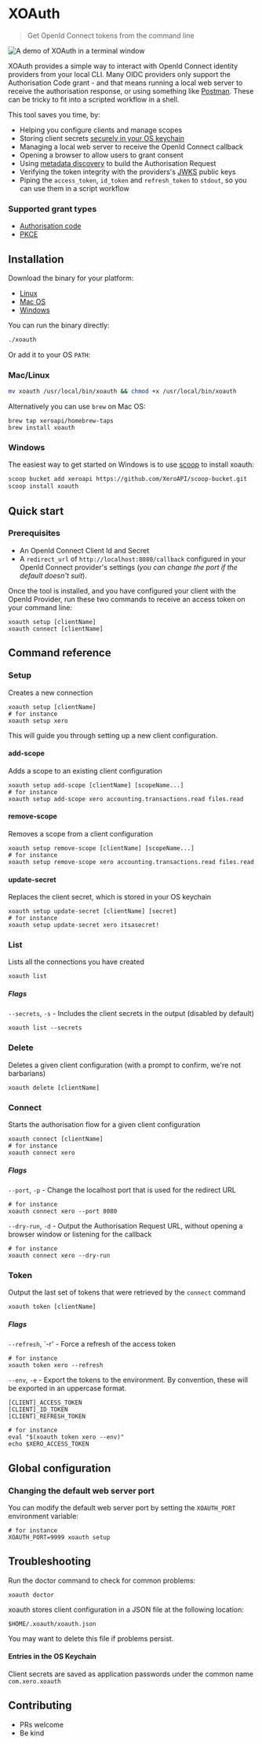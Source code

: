 # XOAuth

> Get OpenId Connect tokens from the command line

![A demo of XOAuth in a terminal window](docs/demo.gif)

XOAuth provides a simple way to interact with OpenId Connect identity providers from your local CLI. Many OIDC providers only support the Authorisation Code grant - and that means running a local web server to receive the authorisation response, or using something like [Postman](https://www.postman.com/). These can be tricky to fit into a scripted workflow in a shell.

This tool saves you time, by:
* Helping you configure clients and manage scopes
* Storing client secrets [securely in your OS keychain](https://medium.com/@calavera/stop-saving-credential-tokens-in-text-files-65e840a237bb)
* Managing a local web server to receive the OpenId Connect callback
* Opening a browser to allow users to grant consent
* Using [metadata discovery](https://openid.net/specs/openid-connect-discovery-1_0.html) to build the Authorisation Request
* Verifying the token integrity with the providers's [JWKS](https://tools.ietf.org/html/draft-ietf-jose-json-web-key-41) public keys
* Piping the `access_token`, `id_token` and `refresh_token` to `stdout`, so you can use them in a script workflow

### Supported grant types
* [Authorisation code](https://openid.net/specs/openid-connect-core-1_0.html#CodeFlowAuth)
* [PKCE](https://tools.ietf.org/html/rfc7636)

## Installation
Download the binary for your platform:
* [Linux](https://github.com/XeroAPI/xoauth/releases/download/v1.0.0/xoauth_1.0.0_linux_amd64.tar.gz)
* [Mac OS](https://github.com/XeroAPI/xoauth/releases/download/v1.0.0/xoauth_1.0.0_darwin_amd64.tar.gz)
* [Windows](https://github.com/XeroAPI/xoauth/releases/download/v1.0.0/xoauth_1.0.0_windows_amd64.tar.gz)

You can run the binary directly:
```sh
./xoauth
```

Or add it to your OS `PATH`:

### Mac/Linux
```sh
mv xoauth /usr/local/bin/xoauth && chmod +x /usr/local/bin/xoauth
```

Alternatively you can use `brew` on Mac OS:

```
brew tap xeroapi/homebrew-taps
brew install xoauth
```

### Windows

The easiest way to get started on Windows is to use [scoop](https://scoop.sh/) to install xoauth:

```sh
scoop bucket add xeroapi https://github.com/XeroAPI/scoop-bucket.git
scoop install xoauth
```

## Quick start

### Prerequisites
* An OpenId Connect Client Id and Secret
* A `redirect_url` of `http://localhost:8080/callback` configured in your OpenId Connect provider's settings (_you can change the port if the default doesn't suit_).

Once the tool is installed, and you have configured your client with the OpenId Provider, run these two commands to receive an access token on your command line:

```shell script
xoauth setup [clientName]
xoauth connect [clientName]
```

## Command reference

### Setup

Creates a new connection

```shell script
xoauth setup [clientName]
# for instance
xoauth setup xero
```

This will guide you through setting up a new client configuration.


#### add-scope

Adds a scope to an existing client configuration

```shell script
xoauth setup add-scope [clientName] [scopeName...]
# for instance
xoauth setup add-scope xero accounting.transactions.read files.read
```

#### remove-scope

Removes a scope from a client configuration

```shell script
xoauth setup remove-scope [clientName] [scopeName...]
# for instance
xoauth setup remove-scope xero accounting.transactions.read files.read
```

#### update-secret

Replaces the client secret, which is stored in your OS keychain

```shell script
xoauth setup update-secret [clientName] [secret]
# for instance
xoauth setup update-secret xero itsasecret!
```

### List

Lists all the connections you have created

```shell script
xoauth list
```

##### Flags

`--secrets`, `-s` - Includes the client secrets in the output (disabled by default)

```shell script
xoauth list --secrets
```


### Delete

Deletes a given client configuration (with a prompt to confirm, we're not barbarians)

```shell script
xoauth delete [clientName]
```

### Connect

Starts the authorisation flow for a given client configuration

```shell script
xoauth connect [clientName]
# for instance
xoauth connect xero
```

##### Flags

`--port`, `-p` - Change the localhost port that is used for the redirect URL

```shell script
# for instance
xoauth connect xero --port 8080
```

`--dry-run`, `-d` - Output the Authorisation Request URL, without opening a browser window or listening for the callback

```shell script
# for instance
xoauth connect xero --dry-run
```

### Token

Output the last set of tokens that were retrieved by the `connect` command

```shell script
xoauth token [clientName]
```

##### Flags

`--refresh`, `-r' - Force a refresh of the access token
```shell script
# for instance
xoauth token xero --refresh
```

`--env`, `-e` - Export the tokens to the environment. By convention, these will be exported in an uppercase format.

```shell script
[CLIENT]_ACCESS_TOKEN
[CLIENT]_ID_TOKEN
[CLIENT]_REFRESH_TOKEN
```

```shell script
# for instance
eval "$(xoauth token xero --env)"
echo $XERO_ACCESS_TOKEN
```

## Global configuration

### Changing the default web server port

You can modify the default web server port by setting the `XOAUTH_PORT` environment variable:

```shell script
# for instance
XOAUTH_PORT=9999 xoauth setup
```

## Troubleshooting

Run the doctor command to check for common problems:

```shell script
xoauth doctor
```

xoauth stores client configuration in a JSON file at the following location:

```shell script
$HOME/.xoauth/xoauth.json
```

You may want to delete this file if problems persist.

#### Entries in the OS Keychain
Client secrets are saved as application passwords under the common name `com.xero.xoauth`


## Contributing

* PRs welcome
* Be kind
